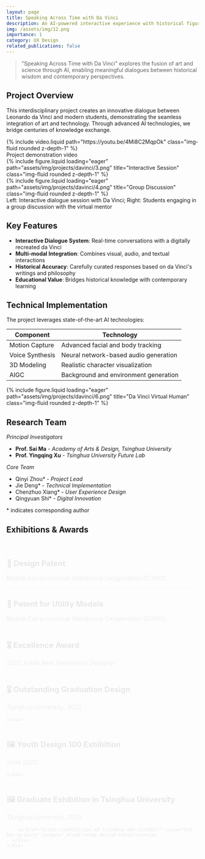 ```yaml
---
layout: page
title: Speaking Across Time with Da Vinci
description: An AI-powered interactive experience with historical figures
img: /assets/img/12.png
importance: 1
category: UX Design
related_publications: false
---
```


> "Speaking Across Time with Da Vinci" explores the fusion of art and science through AI, enabling meaningful dialogues between historical wisdom and contemporary perspectives.

## Project Overview

This interdisciplinary project creates an innovative dialogue between Leonardo da Vinci and modern students, demonstrating the seamless integration of art and technology. Through advanced AI technologies, we bridge centuries of knowledge exchange.

<div class="row">
    <div class="col-sm mt-3 mt-md-0">
        {% include video.liquid path="https://youtu.be/4Mi8C2MqpOk" class="img-fluid rounded z-depth-1" %}
    </div>
</div>
<div class="caption">
    Project demonstration video
</div>

<div class="row">
    <div class="col-sm-6 mt-3 mt-md-0">
        {% include figure.liquid loading="eager" path="assets/img/projects/davinci/3.png" title="Interactive Session" class="img-fluid rounded z-depth-1" %}
    </div>
    <div class="col-sm-6 mt-3 mt-md-0">
        {% include figure.liquid loading="eager" path="assets/img/projects/davinci/4.png" title="Group Discussion" class="img-fluid rounded z-depth-1" %}
    </div>
</div>
<div class="caption">
    Left: Interactive dialogue session with Da Vinci; Right: Students engaging in a group discussion with the virtual mentor
</div>

## Key Features

- **Interactive Dialogue System**: Real-time conversations with a digitally recreated da Vinci
- **Multi-modal Integration**: Combines visual, audio, and textual interactions
- **Historical Accuracy**: Carefully curated responses based on da Vinci's writings and philosophy
- **Educational Value**: Bridges historical knowledge with contemporary learning

## Technical Implementation

The project leverages state-of-the-art AI technologies:

| Component | Technology |
|-----------|------------|
| Motion Capture | Advanced facial and body tracking |
| Voice Synthesis | Neural network-based audio generation |
| 3D Modeling | Realistic character visualization |
| AIGC | Background and environment generation |

<div class="row">
    <div class="col-sm-12 mt-3 mt-md-0">
        {% include figure.liquid loading="eager" path="assets/img/projects/davinci/6.png" title="Da Vinci Virtual Human" class="img-fluid rounded z-depth-1" %}
    </div>
</div>

## Research Team

*Principal Investigators*
- **Prof. Sai Ma** - *Academy of Arts & Design, Tsinghua University*
- **Prof. Yingqing Xu** - *Tsinghua University Future Lab*

*Core Team*
- Qinyi Zhou* - *Project Lead*
- Jie Deng* - *Technical Implementation*
- Chenzhuo Xiang* - *User Experience Design*
- Qingyuan Shi* - *Digital Innovation*

<div class="note">
* indicates corresponding author

## Exhibitions & Awards

<div class="row">
  <div class="col-md-6 mb-4">
    <div class="card h-100 hoverable">
      <div class="card-body">
        <h3 class="card-title"><i class="fas fa-trophy text-warning"></i> 📌 Design Patent</h3>
        <p class="card-text">Mobile Extracorporeal Membrane Oxygenation (ECMO)</p>
      </div>
    </div>
  </div>
  <div class="col-md-6 mb-4">
    <div class="card h-100 hoverable">
      <div class="card-body">
        <h3 class="card-title"><i class="fas fa-trophy text-warning"></i> 📌 Patent for Utility Models</h3>
        <p class="card-text">Mobile Extracorporeal Membrane Oxygenation (ECMO)</p>
      </div>
    </div>
  </div>
  <div class="col-md-6 mb-4">
    <div class="card h-100 hoverable">
      <div class="card-body">
        <h3 class="card-title"><i class="fas fa-award text-success"></i> 🎖️ Excellence Award</h3>
        <p class="card-text">2022 Asian New Generation Designer</p>
      </div>
    </div>

  </div>
  <div class="col-md-6 mb-4">
    <div class="card h-100 hoverable">
      <div class="card-body">
        <h3 class="card-title"><i class="fas fa-award text-success"></i> 🎖️ Outstanding Graduation Design</h3>
        <p class="card-text">Tsinghua University, 2022</p>
      </div>

    </div>
  </div>
  <div class="col-md-6 mb-4">
    <div class="card h-100 hoverable">
      <div class="card-body">
        <h3 class="card-title"><i class="fas fa-palette text-info"></i> 🖼️ Youth Design 100 Exhibition</h3>
        <p class="card-text">June 2022</p>
      </div>

    </div>
  </div>
  <div class="col-md-6 mb-4">
    <div class="card h-100 hoverable">
      <div class="card-body">
        <h3 class="card-title"><i class="fas fa-images text-primary"></i> 🖼️ Graduate Exhibition in Tsinghua University</h3>
        <p class="card-text">Tsinghua University, 2022</p>

        <a href="https://exhibition.ad.tsinghua.edu.cn/2022/" class="btn btn-primary" target="_blank">View Online Exhibition</a>
      </div>
    </div>
  </div>
</div>

<style>
  .card {
    border: 1px solid #e0e0e0;
    border-radius: 8px;
    transition: transform 0.3s ease, box-shadow 0.3s ease;
    animation: fadeIn 0.5s ease;
  }
  .card:hover {
    transform: translateY(-5px);
    box-shadow: 0 4px 8px rgba(0, 0, 0, 0.1);
  }
  @keyframes fadeIn {
    from {
      opacity: 0;
      transform: translateY(20px);
    }
    to {
      opacity: 1;
      transform: translateY(0);
    }
  }
  .card-title {
    font-size: 1.25rem;
    font-weight: bold;
    margin-bottom: 0.5rem;
  }
  .card-text {
    font-size: 1rem;
    color: #666;
  }
  .btn-primary {
    background-color: #007bff;
    border: none;
    padding: 0.5rem 1rem;
    border-radius: 4px;
    color: white;
    text-decoration: none;
    display: inline-block;
    margin-top: 1rem;
  }
  .btn-primary:hover {
    background-color: #0056b3;
  }
  .text-warning {
    color: #ffc107;
  }
  .text-success {
    color: #28a745;
  }
  .text-info {
    color: #17a2b8;
  }
  .text-primary {
    color: #007bff;
  }
</style>


